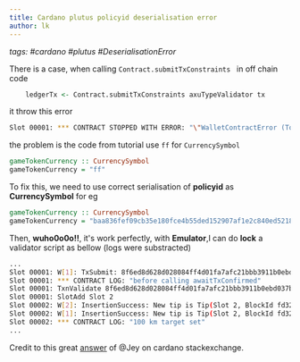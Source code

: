```yaml
---
title: Cardano plutus policyid deserialisation error
author: lk
---
```


*tags: #cardano #plutus #DeserialisationError*

There is a case, when calling `Contract.submitTxConstraints ` in off chain code
```haskell
    ledgerTx <- Contract.submitTxConstraints axuTypeValidator tx
```

it throw this error
```bash
Slot 00001: *** CONTRACT STOPPED WITH ERROR: "\"WalletContractError (ToCardanoError (Tag \\\"toCardanoPolicyId\\\" (Tag \\\"2 bytes\\\" DeserialisationError)))\""
```

the problem is the code from tutorial use `ff` for `CurrencySymbol`

```haskell
gameTokenCurrency :: CurrencySymbol
gameTokenCurrency = "ff"
```

To fix this, we need to use correct serialisation of **policyid** as **CurrencySymbol**
for eg
```haskell
gameTokenCurrency :: CurrencySymbol
gameTokenCurrency = "baa836fef09cb35e180fce4b55ded152907af1e2c840ed5218776aaa"
```

Then, **wuho0o0o!!**, it's work perfectly, with **Emulator**,I can do **lock** a validator script as bellow (logs were substracted)
```bash
...
Slot 00001: W[1]: TxSubmit: 8f6ed8d628d028084ff4d01fa7afc21bbb3911b0ebd037b75870ff16b4052614
Slot 00001: *** CONTRACT LOG: "before calling awaitTxConfirmed"
Slot 00001: TxnValidate 8f6ed8d628d028084ff4d01fa7afc21bbb3911b0ebd037b75870ff16b4052614
Slot 00001: SlotAdd Slot 2
Slot 00002: W[2]: InsertionSuccess: New tip is Tip(Slot 2, BlockId fd32b5f7e47fae4f2b35b27908647c311ad59beba76f3c596b03072c5f07d81b, BlockNumber 1). UTxO state was added to the end.
Slot 00002: W[1]: InsertionSuccess: New tip is Tip(Slot 2, BlockId fd32b5f7e47fae4f2b35b27908647c311ad59beba76f3c596b03072c5f07d81b, BlockNumber 1). UTxO state was added to the end.
Slot 00002: *** CONTRACT LOG: "100 km target set"
...
```

Credit to this great <a href="https://cardano.stackexchange.com/questions/5952/deserialisationerror-when-exporting-unbalancedtx/9025#9025" target="_blank">answer</a> of @Jey on cardano stackexchange. 
